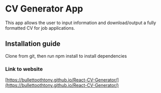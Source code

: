 # CV Generator App

This app allows the user to input information and download/output a fully formatted CV for job applications.

## Installation guide

Clone from git, then run npm install to install dependencies

### Link to website

[https://bullettoothtony.github.io/React-CV-Generator/](https://bullettoothtony.github.io/React-CV-Generator/)
